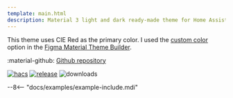```yaml
---
template: main.html
description: Material 3 light and dark ready-made theme for Home Assistant. Example C01 is based on Red as the primary color. Check the screenshots and theme config!
---
```


This theme uses CIE Red as the primary color. I used the [custom color][picking-the-hue] option in the [Figma Material Theme Builder][create-material3-theme].

:material-github: [Github repository][m3-theme-github-url]

[![hacs][hacs-badge]][hacs-url]
[![release][release-badge]][release-url]
![downloads][downloads-badge]

--8<-- "docs/examples/example-include.mdi"

<!-- Image references -->

[AmoebeLabs Material 3 Theme Palettes]: ../assets/screenshots/m3-theme-c01-palettes.png "Material3 Theme palette definition for C01, Red"
[AmoebeLabs Material 3 Theme Surfaces]: ../assets/screenshots/m3-theme-c01-surfaces.png "Material3 Theme surface definition for C01, Red"
[AmoebeLabs Material 3 Theme Light]: ../assets/screenshots/m3-theme-c01-light.png "Material3 Light Theme definition for C01, Red"
[AmoebeLabs Material 3 Theme Dark]: ../assets/screenshots/m3-theme-c01-dark.png "Material3 Dark Theme definition for C01, Red"

[AmoebeLabs Material 3 Theme Example Light]: ../assets/screenshots/m3-example-c01-light.png "Material3 Light Theme example card for C01, Red"
[AmoebeLabs Material 3 Theme Example Dark]: ../assets/screenshots/m3-example-c01-dark.png "Material3 Dark Theme example card for C01, Red"

<!-- External references -->

[sak-example-12-url]: https://swiss-army-knife.docs.amoebelabs.com/examples/example-12/
[m3-theme-github-url]: https://github.com/AmoebeLabs/HA-Theme_M3-c01-red
[home-assistant]: https://www.home-assistant.io/
[home-assitant-theme-docs]: https://www.home-assistant.io/integrations/frontend/#defining-themes
[hacs]: https://hacs.xyz
[release-url]: https://github.com/AmoebeLabs/HA-Theme_M3-c01-red/releases
[sak-docs-url]: https://swiss-army-knife.docs.amoebelabs.com/

<!-- Badge references -->

[hacs-url]: https://github.com/hacs/default
[hacs-badge]: https://img.shields.io/badge/HACS-Default-41BDF5.svg?style=for-the-badge&logo=homeassistantcommunitystore
[release-badge]: https://img.shields.io/github/v/release/AmoebeLabs/HA-Theme_M3-c01-red?style=for-the-badge&logo=github
[downloads-badge]: https://img.shields.io/github/downloads/AmoebeLabs/HA-Theme_M3-c01-red/total?style=for-the-badge&logo=github

<!-- Internal references -->

[create-material3-theme]: ../design/create-material3-theme.md
[picking-the-hue]: ../basics/m3-analysis-hue-picker.md
